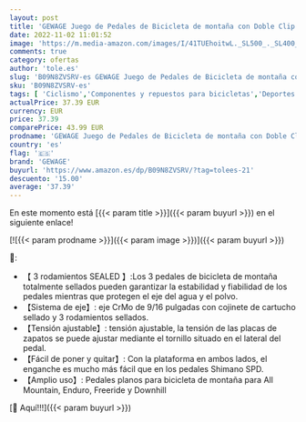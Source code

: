 ```yaml
---
layout: post
title: 'GEWAGE Juego de Pedales de Bicicleta de montaña con Doble Clip Lateral  SPD Compatible con 3 rodamientos sellados.'
date: 2022-11-02 11:01:52
image: 'https://m.media-amazon.com/images/I/41TUEhoitwL._SL500_._SL400_.jpg'
comments: true
category: ofertas
author: 'tole.es'
slug: 'B09N8ZVSRV-es GEWAGE Juego de Pedales de Bicicleta de montaña con Doble...'
sku: 'B09N8ZVSRV-es'
tags: [ 'Ciclismo','Componentes y repuestos para bicicletas','Deportes y aire libre','Pedales para bicicletas','Ropa y equipo para deportes','bicicleta','gewage','🇪🇸', ]
actualPrice: 37.39 EUR
currency: EUR
price: 37.39
comparePrice: 43.99 EUR
prodname: 'GEWAGE Juego de Pedales de Bicicleta de montaña con Doble Clip Lateral  SPD Compatible con 3 rodamientos sellados.'
country: 'es'
flag: '🇪🇸'
brand: 'GEWAGE'
buyurl: 'https://www.amazon.es/dp/B09N8ZVSRV/?tag=tolees-21'
descuento: '15.00'
average: '37.39'
---
```


En este momento está [{{< param title >}}]({{< param buyurl >}}) en el siguiente enlace!

[![{{< param prodname >}}]({{< param image >}})]({{< param buyurl >}})

🔎:

- 【 3 rodamientos SEALED 】:Los 3 pedales de bicicleta de montaña totalmente sellados pueden garantizar la estabilidad y fiabilidad de los pedales mientras que protegen el eje del agua y el polvo.
- 【Sistema de eje】: eje CrMo de 9/16 pulgadas con cojinete de cartucho sellado y 3 rodamientos sellados.
- 【Tensión ajustable】: tensión ajustable, la tensión de las placas de zapatos se puede ajustar mediante el tornillo situado en el lateral del pedal.
- 【Fácil de poner y quitar】: Con la plataforma en ambos lados, el enganche es mucho más fácil que en los pedales Shimano SPD.
- 【Amplio uso】: Pedales planos para bicicleta de montaña para All Mountain, Enduro, Freeride y Downhill

[🛒 Aquí!!!]({{< param buyurl >}})
